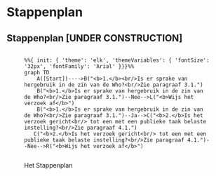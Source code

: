 # Stappenplan
## Stappenplan <b>[UNDER CONSTRUCTION]</b>

<figure>
    
```mermaid

%%{ init: { 'theme': 'elk', 'themeVariables': { 'fontSize': '32px', 'fontFamily': 'Arial' }}}%%
graph TD
    A([Start])---->B("<b>1.</b><br/>Is er sprake van hergebruik in de zin van de Who?<br/>Zie paragraaf 3.1.")
    B("<b>1.</b>Is er sprake van hergebruik in de zin van de Who?<br/>Zie paragraaf 3.1.")--Nee-->L("<b>Wijs het verzoek af</b>")
    B("<b>1.</b>Is er sprake van hergebruik in de zin van de Who?<br/>Zie paragraaf 3.1.")--Ja-->C("<b>2.</b>Is het verzoek gericht<br/> tot een met een publieke taak belaste instelling?<br/>Zie paragraaf 4.1.")
   C("<b>2.</b>Is het verzoek gericht<br/> tot een met een publieke taak belaste instelling?<br/>Zie paragraaf 4.1.")--Nee-->R("<b>Wijs het verzoek af</b>")


```







<figcaption>Het Stappenplan <UNDER CONSTRUCTION> </figcaption>
</figure><br/><br/>
